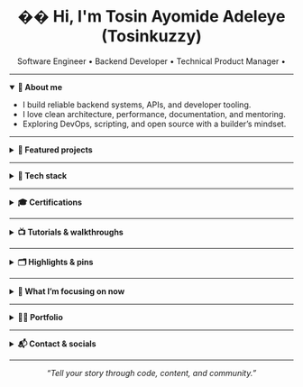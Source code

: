 <!-- Profile Header -->
<h1 align="center">�� Hi, I'm Tosin Ayomide Adeleye (Tosinkuzzy)</h1>
<p align="center">
  Software Engineer • Backend Developer • Technical Product Manager •
</p>

---

<details open>
  <summary><b>🚀 About me</b></summary>

  - I build reliable backend systems, APIs, and developer tooling.
  - I love clean architecture, performance, documentation, and mentoring.
  - Exploring DevOps, scripting, and open source with a builder’s mindset.
</details>

---

<details>
  <summary><b>🌟 Featured projects</b></summary>

  - <a href="https://github.com/Tosinkuzzy/alx-low_level_programming"><b>alx-low_level_programming</b></a> — C journey: memory, pointers, recursion, bit ops, file I/O.
  - <a href="https://github.com/Tosinkuzzy/StickerPro"><b>StickerPro</b></a> — Shell-based sticker CLI: modular, scriptable, fast.
  - <a href="https://github.com/Tosinkuzzy/s-shell"><b>s-shell</b></a> — Custom shell in C: parsing, execution, memory management.
  - <a href="https://github.com/Tosinkuzzy/AirBnB_clone_v4"><b>AirBnB_clone_v4</b></a> — Python console + web: storage engine, API, frontend.
  - <a href="https://github.com/Tosinkuzzy/alx-backend-python"><b>alx-backend-python</b></a> — REST APIs, caching, pagination, data pipelines.
  - <a href="https://github.com/Tosinkuzzy/Shell-scripting_bash"><b>Shell-scripting_bash</b></a> — Bash automation tasks and tooling.
  - <a href="https://github.com/Tosinkuzzy/PCAP_31"><b>PCAP_31</b></a> — Python certification prep with structured exercises.
  - <a href="https://github.com/Tosinkuzzy/alx-system_engineering-devops"><b>alx-system_engineering-devops</b></a> — DevOps tasks with shell and systems.
</details>

---

<details>
  <summary><b>🧰 Tech stack</b></summary>

  - <b>Languages:</b> C, Python, JavaScript/TypeScript, Bash, SQL
  - <b>Backend:</b> Node.js/Express, Flask/FastAPI, REST, WebSockets
  - <b>Data:</b> PostgreSQL, MySQL, SQLite, Redis
  - <b>DevOps:</b> Linux, Docker, CI/CD, GitHub Actions
  - <b>Architecture:</b> Microservices, caching, queues, testing (unit/integration)
  - <b>Other:</b> API design, documentation, performance profiling
</details>

---

<details>
  <summary><b>🎓 Certifications</b></summary>

  - ALX Africa — Software Engineering (Foundations & Professional)
  - Microsoft Learn & LinkedIn — Career Essentials in Software Development
  - Cisco Networking Academy — English for IT
</details>

---

<details>
  <summary><b>📺 Tutorials & walkthroughs</b></summary>

  - Building a Shell from Scratch in C
  - DevOps & Bash Scripting for Beginners
  - REST API Design with Python
  - “Fix My Code” Challenge Walkthrough
  - AirBnB Clone Architecture Explained
  - C Programming Series (from alx_low_level_programming)
  - Watch more on YouTube: <a href="https://www.youtube.com/@tosinkuzzy">youtube.com/@tosinkuzzy</a>
</details>

---

<details>
  <summary><b>🗂️ Highlights & pins</b></summary>

  - Check pinned repositories below for active projects and learning tracks.
  - Open to collaboration on backend tools, CLIs, and API infrastructure.
</details>

---

<details>
  <summary><b>🧭 What I’m focusing on now</b></summary>

  - Hardening backend services for reliability and performance.
  - Automating workflows with Bash + CI/CD.
  - Teaching through hands-on examples and bite-sized guides.
</details>

---

<details>
  <summary><b>🧑‍💻 Portfolio</b></summary>

  - Case studies, blog posts, designs, and learning challenges:
    - <a href="https://sites.google.com/view/tosinkuzzydev">sites.google.com/view/tosinkuzzydev</a>
</details>

---

<details>
  <summary><b>📬 Contact & socials</b></summary>

  - LinkedIn: <a href="https://www.linkedin.com/in/tosinkuzzy">linkedin.com/in/tosinkuzzy</a>
  - GitHub: <a href="https://github.com/Tosinkuzzy">github.com/Tosinkuzzy</a>
  - YouTube: <a href="https://www.youtube.com/@tosinkuzzy">youtube.com/@tosinkuzzy</a>
  - TikTok: <a href="https://www.tiktok.com/@tosinkuzzy">tiktok.com/@tosinkuzzy</a>
  - Email: (mailto:adeleye608@gmail.com)
</details>

---

<p align="center"><i>“Tell your story through code, content, and community.”</i></p>

